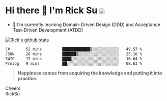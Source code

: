 # Hi there 👋 I'm Rick Su ![](https://komarev.com/ghpvc/?username=ricksu978)
<!--
**ricksu978/ricksu978** is a ✨ _special_ ✨ repository because its `README.md` (this file) appears on your GitHub profile.

Here are some ideas to get you started:

- 🔭 I’m currently working on ...
-->
- 🌱 I’m currently learning Domain-Driven Design (DDD) and Acceptance Test-Driven Development (ATDD)
<!--
- 👯 I’m looking to collaborate on ...
- 🤔 I’m looking for help with ...
- 💬 Ask me about ...
- 📫 How to reach me: ...
- 😄 Pronouns: ...
- ⚡ Fun fact: ...
-->
[![Rick's github stats](https://github-readme-stats.vercel.app/api?username=ricksu978&theme=dark)](https://github.com/ricksu978/ricksu978)

<!--START_SECTION:waka-->

```txt
C#       52 mins         ████████████▒░░░░░░░░░░░░   49.57 %
JSON     26 mins         ██████▒░░░░░░░░░░░░░░░░░░   25.16 %
SWIG     17 mins         ████░░░░░░░░░░░░░░░░░░░░░   16.64 %
Prolog   9 mins          ██░░░░░░░░░░░░░░░░░░░░░░░   08.63 %
```

<!--END_SECTION:waka-->

> **Happiness comes from acquiring the knowledge and putting it into practice.**

Cheers  
RickSu 

